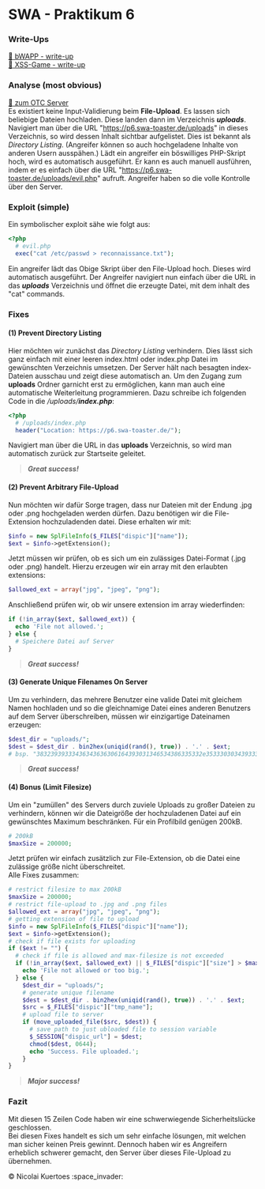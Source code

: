 # SWA - Praktikum 6
### Write-Ups
<a href="./bWAPP">:page_facing_up: bWAPP - write-up</a><br>
<a href="./xss-game">:page_facing_up: XSS-Game - write-up</a><br>

### Analyse (most obvious)
<a href="https://p6.swa-toaster.de/">:link: zum OTC Server</a><br>
Es existiert keine Input-Validierung beim <b>File-Upload</b>. Es lassen sich beliebige Dateien hochladen. Diese landen dann im Verzeichnis <b><i>uploads</i></b>.<br>
Navigiert man über die URL "https://p6.swa-toaster.de/uploads" in dieses Verzeichnis, so wird dessen Inhalt sichtbar aufgelistet. Dies ist bekannt als <i>Directory Listing</i>. (Angreifer können so auch hochgeladene Inhalte von anderen Usern ausspähen.) Lädt ein angreifer ein böswilliges PHP-Skript hoch, wird es automatisch ausgeführt. Er kann es auch manuell ausführen, indem er es einfach über die URL "https://p6.swa-toaster.de/uploads/evil.php" aufruft. Angreifer haben so die volle Kontrolle über den Server.<br>

### Exploit (simple)
Ein symbolischer exploit sähe wie folgt aus:
```php
<?php
  # evil.php
  exec("cat /etc/passwd > reconnaissance.txt");
```
Ein angreifer lädt das Obige Skript über den File-Upload hoch. Dieses wird automatisch ausgeführt.
Der Angreifer navigiert nun einfach über die URL in das <b><i>uploads</i></b> Verzeichnis und öffnet die erzeugte Datei, mit dem inhalt des "cat" commands.

### Fixes
#### (1) Prevent Directory Listing
Hier möchten wir zunächst das <i>Directory Listing</i> verhindern. Dies lässt sich ganz einfach mit einer leeren index.html oder index.php Datei im gewünschten Verzeichnis umsetzen. Der Server hält nach besagten index-Dateien ausschau und zeigt diese automatisch an. Um den Zugang zum <b>uploads</b> Ordner garnicht erst zu ermöglichen, kann man auch eine automatische Weiterleitung programmieren.
Dazu schreibe ich folgenden Code in die <i>/uploads/<b>index.php</b></i>:
```php
<?php
  # /uploads/index.php
  header("Location: https://p6.swa-toaster.de/");
```
Navigiert man über die URL in das <b>uploads</b> Verzeichnis, so wird man automatisch zurück zur Startseite geleitet.<br>
><i><b>Great success!</b></i>
#### (2) Prevent Arbitrary File-Upload
Nun möchten wir dafür Sorge tragen, dass nur Dateien mit der Endung .jpg oder .png hochgeladen werden dürfen.
Dazu benötigen wir die File-Extension hochzuladenden datei. Diese erhalten wir mit:
```php
$info = new SplFileInfo($_FILES["dispic"]["name"]);
$ext = $info->getExtension();
```
Jetzt müssen wir prüfen, ob es sich um ein zulässiges Datei-Format (.jpg oder .png) handelt.
Hierzu erzeugen wir ein array mit den erlaubten extensions:
```php
$allowed_ext = array("jpg", "jpeg", "png");
```
Anschließend prüfen wir, ob wir unsere extension im array wiederfinden:
```php
if (!in_array($ext, $allowed_ext)) {
  echo 'File not allowed.';
} else {
  # Speichere Datei auf Server
}
```
><i><b>Great success!</b></i>
#### (3) Generate Unique Filenames On Server
Um zu verhindern, das mehrere Benutzer eine valide Datei mit gleichem Namen hochladen und so die gleichnamige Datei eines anderen Benutzers auf dem Server überschreiben, müssen wir einzigartige Dateinamen erzeugen:
```php
$dest_dir = "uploads/";
$dest = $dest_dir . bin2hex(uniqid(rand(), true)) . '.' . $ext;
# bsp. "38323939333436343636306164393031346534386335332e3533303034393337.png"
```
><i><b>Great success!</b></i>
#### (4) Bonus (Limit Filesize)
Um ein "zumüllen" des Servers durch zuviele Uploads zu großer Dateien zu verhindern, können wir die Dateigröße der hochzuladenen Datei auf ein gewünschtes Maximum beschränken. Für ein Profilbild genügen 200kB.
```php
# 200kB
$maxSize = 200000;
```
Jetzt prüfen wir einfach zusätzlich zur File-Extension, ob die Datei eine zulässige größe nicht überschreitet.<br>
Alle Fixes zusammen:
```php
# restrict filesize to max 200kB
$maxSize = 200000;
# restrict file-upload to .jpg and .png files
$allowed_ext = array("jpg", "jpeg", "png");
# getting extension of file to upload
$info = new SplFileInfo($_FILES["dispic"]["name"]);
$ext = $info->getExtension();
# check if file exists for uploading
if ($ext != "") {
  # check if file is allowed and max-filesize is not exceeded
  if (!in_array($ext, $allowed_ext) || $_FILES["dispic"]["size"] > $maxSize) {
    echo 'File not allowed or too big.';
  } else {
    $dest_dir = "uploads/";
    # generate unique filename
    $dest = $dest_dir . bin2hex(uniqid(rand(), true)) . '.' . $ext;
    $src = $_FILES["dispic"]["tmp_name"];
    # upload file to server
    if (move_uploaded_file($src, $dest)) {
      # save path to just ubloaded file to session variable
      $_SESSION["dispic_url"] = $dest;
      chmod($dest, 0644);
      echo 'Success. File uploaded.';
    }
}
```
><i><b>Major success!</b></i>
### Fazit
Mit diesen 15 Zeilen Code haben wir eine schwerwiegende Sicherheitslücke geschlossen.<br>
Bei diesen Fixes handelt es sich um sehr einfache lösungen, mit welchen man sicher keinen Preis gewinnt. Dennoch haben wir es Angreifern erheblich schwerer gemacht, den Server über dieses File-Upload zu übernehmen.
<p>&copy Nicolai Kuertoes :space_invader:</p>

